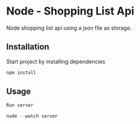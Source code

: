 # Node - Shopping List Api

Node shopping list api using a json file as storage.

## Installation

Start project by installing dependencies

```bash
npm install
```

## Usage

```python
Run server

node --watch server
```

